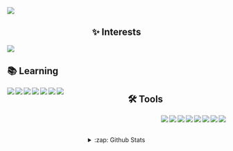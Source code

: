 <!-- <img src="https://camo.githubusercontent.com/b867e04377eea646939445ce4e0565253428256abc39c6d32d7b67aab3160d18/68747470733a2f2f63617073756c652d72656e6465722e76657263656c2e6170702f6170693f747970653d776176696e6726636f6c6f723d6772616469656e74266865696768743d3130302673656374696f6e3d666f6f746572" width="auto" height="130" theme=tokyonight/><br><br> -->
 
<img src="https://readme-typing-svg.demolab.com/?color=f50ab8&font=inconsolata&size=18&duration=2500&height=100&width=1200&pause=300&center=true&multiline=true&repeat=false&lines=Howdy,+I'm+Nael+👋;Currently+Psychology+student+by+day,+and+digital+artist+by+night.;Aspiring+Computer+Science+degree.;I+started+learning+programming+last+year." />

<h2 align="center">✨ Interests</h2>
<img src="https://readme-typing-svg.demolab.com/?color=f50ab8&font=inconsolata&size=30&height=90&width=1200&center=true&multiline=false&repeat=true&lines=GAME+DEVELOPMENT;WEB+DEVELOPMENT" />
<!-- <img src="https://readme-typing-svg.demolab.com/?color=f50ab8&lines=GAME+DEVELOPMENT;WEB+DEVELOPMENT&size=30&duration=2500&height=90&width=1200&pause=300&center=true&multiline=true&repeat=false" /> -->
<p align="center">
  
<h2 align="left">📚 Learning</h2>

<img align="left" src="https://img.shields.io/badge/-HTML-333333?style=flat&logo=HTML5&logoWidth=20" />
<img align="left" src="https://img.shields.io/badge/-CSS-333333?style=flat&logo=CSS3&logoColor=1c88c8" />
<img align="left" src="https://img.shields.io/badge/-JavaScript-333333?style=flat&logo=javascript" />
<img align="left" src="https://img.shields.io/badge/-Lua-333333?style=flat&logo=lua&logoColor=000080" />  
<img align="left" src="https://img.shields.io/badge/-C-333333?style=flat&logo=C&logoColor=191919" />
<img align="left" src="https://img.shields.io/badge/-C%23-333333?style=flat&logo=csharp" />
<img align="left" src="https://img.shields.io/badge/-Python-333333?style=flat&logo=Python" />
<h2 align="center">🛠 Tools</h2>

<img align="right" src="https://img.shields.io/badge/-Visual%20Studio%20Code-333333?style=flat&logo=visual-studio-code&logoColor=23aaf2" />
<img align="right" src="https://img.shields.io/badge/-GameMaker-333333?style=flat&logo=data:image/png;base64,iVBORw0KGgoAAAANSUhEUgAAAA4AAAAOCAYAAAAfSC3RAAAAAXNSR0IArs4c6QAAAFlJREFUKJGlkjsOACAMQkvj/a+si4P90JDIpvKkRM2I9hU7B4OCCSi+ssFSMhwW02gZ9gnKKa8HCtR1hpLUwas24UDoqNzeydXRsv6fgyVLiVPy+HMY3E1yAANfRAkZtKuxAAAAAElFTkSuQmCC" />
<img align="right" src="https://img.shields.io/badge/-Godot-333333?style=flat&logo=godotengine" />
<img align="right" src="https://img.shields.io/badge/-Trello-333333?style=flat&logo=trello&logoColor=3179ba" />
<img align="right" src="https://img.shields.io/badge/-MySQL-333333?style=plastic&logo=mysql" />
<img align="right" src="https://img.shields.io/badge/-Figma-333333?style=flat&logo=figma" />
<img align="right" src="https://img.shields.io/badge/-Tiled-333333?style=flat&logo=data:image/png;base64,iVBORw0KGgoAAAANSUhEUgAAAA0AAAANCAYAAABy6+R8AAAAAXNSR0IArs4c6QAAAElJREFUKJFjZGBg+M9AImBhYGBgCE84BhdYucCKIJ+JVFsYGBjI08TIQIafGLGI/Uf3A7o6+voJHWDzI4o6FmwmYfETChjkfgIAgCIUGORMi1QAAAAASUVORK5CYII=" />
<img align="right" src="https://img.shields.io/badge/-LÖVE2D-333333?style=flat&logo=data:image/png;base64,iVBORw0KGgoAAAANSUhEUgAAAA4AAAAOCAYAAAAfSC3RAAAAAXNSR0IArs4c6QAAAJhJREFUKJFjZMACnnvN/I/Ml9yWzoiuBkUAXQM6QDaAiVhNDAwMDOqrHsLVMBKrySHBA86+GSbPyIKuQGJrGgMDAwPDC+9ZKHyG1Y9Q1DEi2wZXhANoIGlmwqMOL6CORpi/sAENND8yoUcuugJsYjfD5BlRbIQFObJCbAYxMCClHOTIxQduhskzomgkRjNME4ZGXAYga4ABACT0N8cGWT5uAAAAAElFTkSuQmCC" />
<br>
<br>
  
</p>

<!-- <h2></h2>

<img src="https://readme-typing-svg.demolab.com/?color=f50ab8&lines=GITHUB+STATS&size=30&duration=2500&height=90&width=1200&pause=300&center=true&multiline=false&repeat=false" />
-->

<details align="center">
 <summary>:zap: Github Stats</summary>
 <br>

  <img align="center" src= "https://github-readme-stats-8dtfxfr6g-willowitzy.vercel.app/api/top-langs/?username=willowitzy&layout=donut&langs_count=7&hide=yacc,glsl&theme=radical" />
  <!-- <img align="center" src= "https://github-readme-stats-8dtfxfr6g-willowitzy.vercel.app/api?username=willowitzy&theme=radical&line_height=28" /> -->

</p> 
</details>
                         
<!--
### 📧 Contact
 <div> 
  <a href="" target="_blank"><img src="https://img.shields.io/badge/YouTube-FF0000?style=for-the-badge&logo=youtube&logoColor=white" target="_blank"></a>
  <a href="" target="_blank"><img src="https://img.shields.io/badge/-Instagram-%23E4405F?style=for-the-badge&logo=instagram&logoColor=white" target="_blank"></a>
 <a href="" target="_blank"><img src="https://img.shields.io/badge/Discord-7289DA?style=for-the-badge&logo=discord&logoColor=white" target="_blank"></a> 
  <a href=""><img src="https://img.shields.io/badge/-Gmail-%23333?style=for-the-badge&logo=gmail&logoColor=white" target="_blank"></a>
  <a href="" target="_blank"><img src="https://img.shields.io/badge/-LinkedIn-%230077B5?style=for-the-badge&logo=linkedin&logoColor=white" target="_blank"></a> 
</div>
 -->

